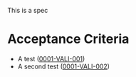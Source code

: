This is a spec

# Acceptance Criteria
- A test (<a href="#0001-VALI-001" name="0001-VALI-001">0001-VALI-001</a>)
- A second test (<a href="#0001-VALI-002" name="0001-VALI-002">0001-VALI-002</a>)

